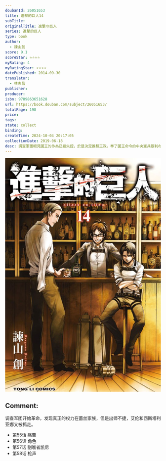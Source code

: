 ```yaml
---
doubanId: 26051653
title: 進擊的巨人14
subTitle: 
originalTitle: 進撃の巨人
series: 進擊的巨人
type: book
author: 
  - 諫山創
score: 9.1
scoreStar: ⭐⭐⭐⭐
myRating: 4
myRatingStar: ⭐⭐⭐⭐
datePublished: 2014-09-30
translator: 
  - 林志昌
publisher: 
producer: 
isbn: 9789863651628
url: https://book.douban.com/subject/26051653/
totalPage: 198
price: 
tags: 
state: collect
binding: 
createTime: 2024-10-04 20:17:05
collectionDate: 2019-06-18
desc: 調查軍團眼見國王的作為已經失控，於是決定推翻王政。奉了國王命令的中央憲兵跟利布斯商會聯手，委託他們將艾連與克里斯塔抓了起來，接著又殺了會長還將這件事情嫁禍給調查軍團。不但派出刺客集團去對付調查軍團，另一方面又命令團長‧艾爾文回到王都報到。
---
```


![image](99.Attachments/Files/s27537325.jpg)

Comment: 
---
调查军团开始革命，发现真正的权力在蕾丝家族，但是出师不捷，艾伦和西斯塔利亚娜又被抓走。


  - 第55话  痛苦
  - 第56话  角色
  - 第57话  割喉者凯尼
  - 第58话  枪声
